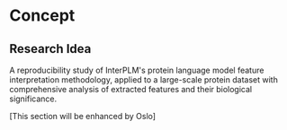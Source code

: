 # Concept

## Research Idea

A reproducibility study of InterPLM's protein language model feature interpretation methodology, applied to a large-scale protein dataset with comprehensive analysis of extracted features and their biological significance.

[This section will be enhanced by Oslo]

